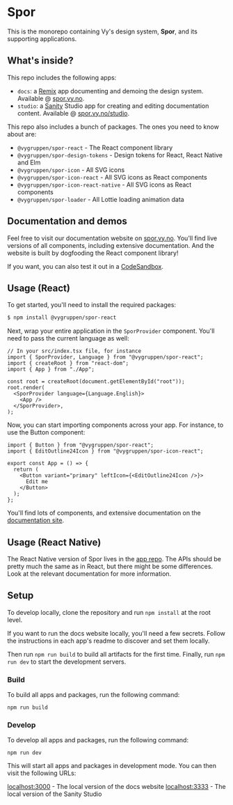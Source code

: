 # Spor

This is the monorepo containing Vy's design system, **Spor**, and its supporting applications.

## What's inside?

This repo includes the following apps:

- `docs`: a [Remix](https://remix.run) app documenting and demoing the design system. Available @ [spor.vy.no](https://spor.vy.no).
- `studio`: a [Sanity](https://sanity.io) Studio app for creating and editing documentation content. Available @ [spor.vy.no/studio](https://spor.vy.no/studio).

This repo also includes a bunch of packages. The ones you need to know about are:

- `@vygruppen/spor-react` - The React component library
- `@vygruppen/spor-design-tokens` - Design tokens for React, React Native and Elm
- `@vygruppen/spor-icon` - All SVG icons
- `@vygruppen/spor-icon-react` - All SVG icons as React components
- `@vygruppen/spor-icon-react-native` - All SVG icons as React components
- `@vygruppen/spor-loader` - All Lottie loading animation data

## Documentation and demos

Feel free to visit our documentation website on [spor.vy.no](https://spor.vy.no). You'll find live versions of all components, including extensive documentation. And the website is built by dogfooding the React component library!

If you want, you can also test it out in a [CodeSandbox](https://codesandbox.io/s/demo-spor-b137ig).

## Usage (React)

To get started, you'll need to install the required packages:

```bash
$ npm install @vygruppen/spor-react
```

Next, wrap your entire application in the `SporProvider` component. You'll need to pass the current language as well:

```tsx
// In your src/index.tsx file, for instance
import { SporProvider, Language } from "@vygruppen/spor-react";
import { createRoot } from "react-dom";
import { App } from "./App";

const root = createRoot(document.getElementById("root"));
root.render(
  <SporProvider language={Language.English}>
    <App />
  </SporProvider>,
);
```

Now, you can start importing components across your app. For instance, to use the Button component:

```tsx
import { Button } from "@vygruppen/spor-react";
import { EditOutline24Icon } from "@vygruppen/spor-icon-react";

export const App = () => {
  return (
    <Button variant="primary" leftIcon={<EditOutline24Icon />}>
      Edit me
    </Button>
  );
};
```

You'll find lots of components, and extensive documentation on the [documentation site](https://spor.vy.no/components).

## Usage (React Native)

The React Native version of Spor lives in the [app repo](https://github.com/nsbno/salgsapp-react-native/tree/master/app/spor). The APIs should be pretty much the same as in React, but there might be some differences. Look at the relevant documentation for more information.

## Setup

To develop locally, clone the repository and run `npm install` at the root level.

If you want to run the docs website locally, you'll need a few secrets. Follow the instructions in each app's readme to discover and set them locally.

Then run `npm run build` to build all artifacts for the first time. Finally, run `npm run dev` to start the development servers.

### Build

To build all apps and packages, run the following command:

```
npm run build
```

### Develop

To develop all apps and packages, run the following command:

```
npm run dev
```

This will start all apps and packages in development mode. You can then visit the following URLs:

[localhost:3000](http://localhost:3000) - The local version of the docs website
[localhost:3333](http://localhost:3333) - The local version of the Sanity Studio
